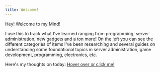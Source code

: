 ```yaml
---
title: Welcome!
---
```

Hey! Welcome to my Mind!

I use this to track what I've learned ranging from programming, server administration, new gadgets and a ton more! On the left you can see the different categories of items I've been researching and several guides on understanding some foundational topics in server administration, game development, programming, electronics, etc.

Here's my thoughts on today:
[Hover over or click me!](2023-09-23%202.md)